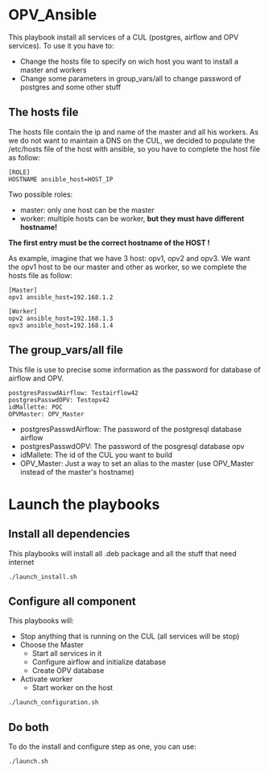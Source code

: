 # OPV_Ansible

This playbook install all services of a CUL (postgres, airflow and OPV services). To use it you have to:
* Change the hosts file to specify on wich host you want to install a master and workers
* Change some parameters in group_vars/all to change password of postgres and some other stuff

## The hosts file

The hosts file contain the ip and name of the master and all his workers. As we do not want to maintain a DNS on the CUL, we decided to populate the /etc/hosts file of the host with ansible, so you have to complete the host file as follow:

```
[ROLE]
HOSTNAME ansible_host=HOST_IP
```

Two possible roles:
* master: only one host can be the master
* worker: multiple hosts can be worker, **but they must have different hostname!**

**The first entry must be the correct hostname of the HOST !**

As example, imagine that we have 3 host: opv1, opv2 and opv3. We want the opv1 host to be our master and other as worker, so we complete the hosts file as follow:

```
[Master]
opv1 ansible_host=192.168.1.2

[Worker]
opv2 ansible_host=192.168.1.3
opv3 ansible_host=192.168.1.4
```


## The group_vars/all file

This file is use to precise some information as the password for database of airflow and OPV.

```
postgresPasswdAirflow: Testairflow42
postgresPasswdOPV: Testopv42
idMallette: POC
OPVMaster: OPV_Master
```

* postgresPasswdAirflow: The password of the postgresql database airflow
* postgresPasswdOPV: The password of the posgresql database opv
* idMallete: The id of the CUL you want to build
* OPV_Master: Just a way to set an alias to the master (use OPV_Master instead of the master's hostname)


# Launch the playbooks


## Install all dependencies

This playbooks will install all .deb package and all the stuff that need internet


```
./launch_install.sh
```

## Configure all component

This playbooks will:

* Stop anything that is running on the CUL (all services will be stop)
* Choose the Master
    * Start all services in it
    * Configure airflow and initialize database
    * Create OPV database
* Activate worker
    * Start worker on the host



```
./launch_configuration.sh
```

## Do both

To do the install and configure step as one, you can use:



```
./launch.sh
```

